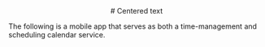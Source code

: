 <div align="center"># Centered text</div>

  The following is a mobile app that serves as both a time-management and scheduling calendar service. 
